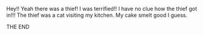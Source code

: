 Hey!! Yeah there was a thief!
I was terrified!!
I have no clue how the thief got in!!!
The thief was a cat visiting my kitchen.
My cake smelt good I guess.

THE END